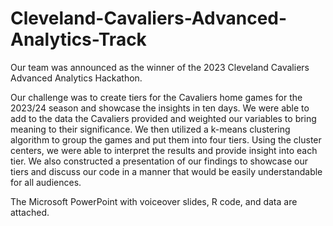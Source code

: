 # Cleveland-Cavaliers-Advanced-Analytics-Track
Our team was announced as the winner of the 2023 Cleveland Cavaliers Advanced Analytics Hackathon.

Our challenge was to create tiers for the Cavaliers home games for the 2023/24 season and showcase the insights in ten days. We were able to add to the data the Cavaliers provided and weighted our variables to bring meaning to their significance. We then utilized a k-means clustering algorithm to group the games and put them into four tiers. Using the cluster centers, we were able to interpret the results and provide insight into each tier. We also constructed a presentation of our findings to showcase our tiers and discuss our code in a manner that would be easily understandable for all audiences.

The Microsoft PowerPoint with voiceover slides, R code, and data are attached.
